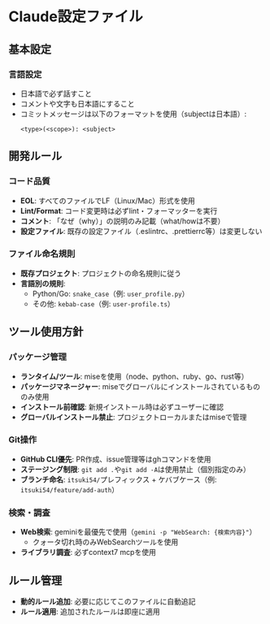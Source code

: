 # Claude設定ファイル

## 基本設定

### 言語設定
- 日本語で必ず話すこと
- コメントや文字も日本語にすること
- コミットメッセージは以下のフォーマットを使用（subjectは日本語）:
  ```
  <type>(<scope>): <subject>
  ```

## 開発ルール

### コード品質
- **EOL**: すべてのファイルでLF（Linux/Mac）形式を使用
- **Lint/Format**: コード変更時は必ずlint・フォーマッターを実行
- **コメント**: 「なぜ（why）」の説明のみ記載（what/howは不要）
- **設定ファイル**: 既存の設定ファイル（.eslintrc、.prettierrc等）は変更しない

### ファイル命名規則
- **既存プロジェクト**: プロジェクトの命名規則に従う
- **言語別の規則**:
  - Python/Go: `snake_case`（例: `user_profile.py`）
  - その他: `kebab-case`（例: `user-profile.ts`）

## ツール使用方針

### パッケージ管理
- **ランタイム/ツール**: miseを使用（node、python、ruby、go、rust等）
- **パッケージマネージャー**: miseでグローバルにインストールされているもののみ使用
- **インストール前確認**: 新規インストール時は必ずユーザーに確認
- **グローバルインストール禁止**: プロジェクトローカルまたはmiseで管理

### Git操作
- **GitHub CLI優先**: PR作成、issue管理等はghコマンドを使用
- **ステージング制限**: `git add .`や`git add -A`は使用禁止（個別指定のみ）
- **ブランチ命名**: `itsuki54/`プレフィックス + ケバブケース（例: `itsuki54/feature/add-auth`）

### 検索・調査
- **Web検索**: geminiを最優先で使用（`gemini -p "WebSearch: {検索内容}"`）
  - クォータ切れ時のみWebSearchツールを使用
- **ライブラリ調査**: 必ずcontext7 mcpを使用

## ルール管理
- **動的ルール追加**: 必要に応じてこのファイルに自動追記
- **ルール適用**: 追加されたルールは即座に適用